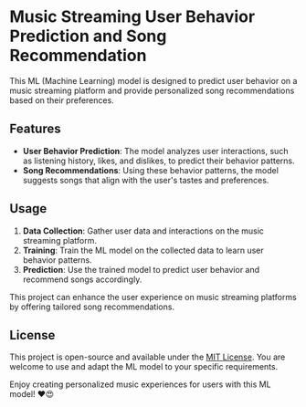 # Music Streaming User Behavior Prediction and Song Recommendation

This ML (Machine Learning) model is designed to predict user behavior on a music streaming platform and provide personalized song recommendations based on their preferences.

## Features

- **User Behavior Prediction**: The model analyzes user interactions, such as listening history, likes, and dislikes, to predict their behavior patterns.
- **Song Recommendations**: Using these behavior patterns, the model suggests songs that align with the user's tastes and preferences.

## Usage

1. **Data Collection**: Gather user data and interactions on the music streaming platform.
2. **Training**: Train the ML model on the collected data to learn user behavior patterns.
3. **Prediction**: Use the trained model to predict user behavior and recommend songs accordingly.

This project can enhance the user experience on music streaming platforms by offering tailored song recommendations.

## License

This project is open-source and available under the [MIT License](LICENSE). You are welcome to use and adapt the ML model to your specific requirements.

Enjoy creating personalized music experiences for users with this ML model! ❤️😍
